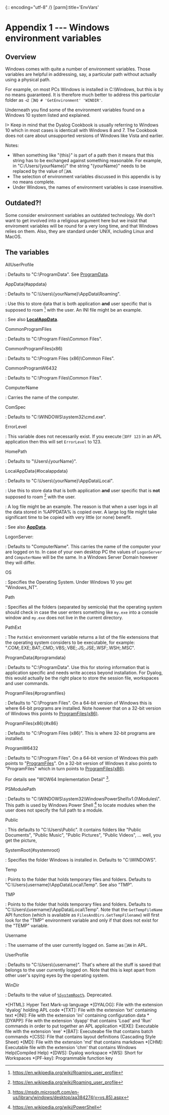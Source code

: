 {:: encoding="utf-8" /}
[parm]:title='EnvVars'


# Appendix 1 --- Windows environment variables

## Overview

Windows comes with quite a number of environment variables. Those variables are helpful in addressing, say, a particular path without actually using a physical path. 

For example, on most PCs Windows is installed in C:\\Windows, but this is by no means guaranteed. It is therefore much better to address this particular folder as `⊣2 ⎕NQ # 'GetEnvironment' 'WINDIR'`. 

Underneath you find some of the environment variables found on a Windows 10 system listed and explained.

I> Keep in mind that the Dyalog Cookbook is usually referring to Windows 10 which in most cases is identicall with Windows 8 and 7. The Cookbook does not care about unsupported versions of Windows like Vista and earlier.

Notes:

* When something like "{this}" is part of a path then it means that this string has to be exchanged against something reasonable. For example, in "C:/Users/{yourName}/" the string "{yourName}" needs to be replaced by the value of `⎕AN`.
* The selection of environment variables discussed in this appendix is by no means complete.
* Under Windows, the names of environment variables is case insensitive.


## Outdated?!

Some consider environment variables an outdated technology. We don't want to get involved into a religious argument here but we insist that enviroment variables will be round for a very long time, and that Windows relies on them. Also, they are standard under UNIX, including Linux and MacOS.

## The variables

AllUserProfile

: Defaults to "C:\\ProgramData". See [ProgramData](#programdata).

AppData{#appdata}

: Defaults to "C:\\Users\\{yourName}\\AppData\\Roaming".

: Use this to store data that is both application **and** user specific that is supposed to roam [^roaming] with the user. An INI file might be an example.

: See also **[LocalAppData](#localappdata)**.

CommonProgramFiles

: Defaults to "C:\\Program Files\\Common Files".

CommonProgramFiles(x86)

: Defaults to "C:\\Program Files (x86)\\Common Files".

CommonProgramW6432

: Defaults to "C:\\Program Files\\Common Files".

ComputerName

: Carries the name of the computer.

ComSpec

: Defaults to "C:\\WINDOWS\\system32\\cmd.exe".

ErrorLevel

: This variable does not necessarily exist. If you execute `⎕OFF 123` in an APL application then this will set `ErrorLevel` to 123.

HomePath

: Defaults to "\\Users\\{yourName}".

LocalAppData{#localappdata}

: Defaults to "C:\\Users\\{yourName}\\AppData\\Local".

: Use this to store data that is both application **and** user specific that is **not** supposed to roam [^roaming] with the user. 

: A log file might be an example. The reason is that when a user logs in all the data stored in %APPDATA% is copied over. A large log file might take significant time to be copied with very little (or none) benefit.

: See also **[AppData](#appdata)**.

LogonServer:

: Defaults to "ComputerName". This carries the name of the computer your are logged on to. In case of your own desktop PC the values of `LogonServer` and `ComputerName` will be the same. In a Windows Server Domain however they will differ.

OS

: Specifies the Operating System. Under Windows 10 you get "Windows_NT".

Path

: Specifies all the folders (separated by semicola) that the operating system should check in case the user enters something like `my.exe` into a console window and `my.exe` does not live in the current directory.

PathExt

: The `PathExt` environment variable returns a list of the file extensions that the operating system considers to be executable, for example: ".COM;.EXE;.BAT;.CMD;.VBS;.VBE;.JS;.JSE;.WSF;.WSH;.MSC".

ProgramData{#programdata}

: Defaults to "C:\\ProgramData". Use this for storing information that is application specific and needs write access beyond installation. For Dyalog, this would actually be the right place to store the session file, workspaces and user commands.

ProgramFiles{#programfiles}

: Defaults to "C:\\Program Files". On a 64-bit version of Windows this is where 64-bit programs are installed. Note however that on a 32-bit version of Windows this points to [ProgramFiles(x86)](#x86).

ProgramFiles(x86){#x86}

: Defaults to "C:\\Program Files (x86)". This is where 32-bit programs are installed.

ProgramW6432

: Defaults to "C:\\Program Files". On a 64-bit version of Windows this path points to "[ProgramFiles](#programfiles)". On a 32-bit version of Windows it also points to "ProgramFiles" which in turn points to [ProgramFiles(x86)](#x86).

For details see "WOW64 Implementation Detail" [^wow].

PSModulePath

: Defaults to "C:\\WINDOWS\\system32\\WindowsPowerShell\\v1.0\\Modules\\". This path is used by Windows Power Shell [^powershell] to locate modules when the user does not specify the full path to a module.

Public

: This defaults to "C:\\Users\\Public". It contains folders like "Public Documents", "Public Music", "Public Pictures", "Public Videos", ... well, you get the picture,

SystemRoot{#systemroot}

: Specifies the folder Windows is installed in. Defaults to "C:\\WINDOWS".

Temp

: Points to the folder that holds temporary files and folders. Defaults to "C:\\Users\{username}\\AppData\\Local\\Temp". See also "TMP".

TMP

: Points to the folder that holds temporary files and folders. Defaults to "C:\\Users\\{username}\\AppData\\Local\\Temp". Note that the `GetTempFileName` API function (which is available as `FilesAndDirs.GetTempFilename`) will first look for the "TMP" environment variable and only if that does not exist for the "TEMP" variable.

Username

: The username of the user currently logged on. Same as `⎕AN` in APL.

UserProfile

: Defaults to "C:\\Users\\{username}". That's where all the stuff is saved that belongs to the user currently logged on. Note that this is kept apart from other user's spying eyes by the operating system.

WinDir

: Defaults to the value of [`%SystemRoot%`](#systemroot). Deprecated.


[^roaming]: <https://en.wikipedia.org/wiki/Roaming_user_profile>

[^powershell]: <https://en.wikipedia.org/wiki/PowerShell>

[^wow]: <https://msdn.microsoft.com/en-us/library/windows/desktop/aa384274(v=vs.85).aspx>


*[HTML]: Hyper Text Mark-up language
*[DYALOG]: File with the extension 'dyalog' holding APL code
*[TXT]: File with the extension 'txt' containing text
*[INI]: File with the extension 'ini' containing configuration data
*[DYAPP]: File with the extension 'dyapp' that contains 'Load' and 'Run' commands in order to put together an APL application
*[EXE]: Executable file with the extension 'exe'
*[BAT]: Executeabe file that contains batch commands
*[CSS]: File that contains layout definitions (Cascading Style Sheet)
*[MD]: File with the extension 'md' that contains markdown
*[CHM]: Executable file with the extension 'chm' that contains Windows Help(Compiled Help) 
*[DWS]: Dyalog workspace
*[WS]: Short for Workspaces
*[PF-key]: Programmable function key